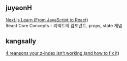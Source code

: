 <h2>juyeonH</h2><a href="https://www.notion.so/study66/From-JavaScript-to-React-4c59c98cba764c9c815a8b80871f78f2#d63c0b7eeef8407f96613ccd70227066">Next.js Learn (From JavaScript to React)</a><br>React Core Concepts - 리액트의 컴포넌트, props, state 개념<h2>kangsally</h2><a href="https://www.notion.so/study66/4-reasons-your-z-index-isn-t-working-and-how-to-fix-it-b3633fa1c6974f9caa7df776137e56b3#eea7f960257e4c9eba77f986f2743d7b">4 reansons your z-index isn’t working (and how to fix it)</a>